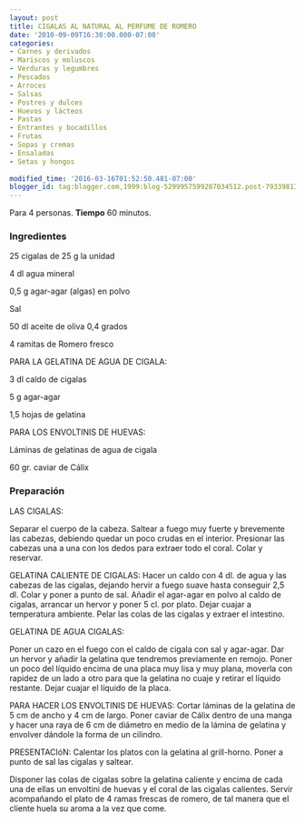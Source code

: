 ```yaml
---
layout: post
title: CIGALAS AL NATURAL AL PERFUME DE ROMERO
date: '2010-09-09T16:30:00.000-07:00'
categories:
- Carnes y derivados
- Mariscos y moluscos
- Verduras y legumbres
- Pescados
- Arroces
- Salsas
- Postres y dulces
- Huevos y lácteos
- Pastas
- Entrantes y bocadillos
- Frutas
- Sopas y cremas
- Ensaladas
- Setas y hongos
 
modified_time: '2016-03-16T01:52:50.481-07:00'
blogger_id: tag:blogger.com,1999:blog-5299957599287034512.post-7933981353781877500
---
```


Para 4 personas.
<b>Tiempo</b> 60 minutos.

<h3>Ingredientes</h3>

25 cigalas de 25 g la unidad

4 dl agua mineral

0,5 g agar-agar (algas) en polvo

Sal

50 dl aceite de oliva 0,4 grados

4 ramitas de Romero fresco

PARA LA GELATINA DE AGUA DE CIGALA:

3 dl caldo de cigalas

5 g agar-agar

1,5 hojas de gelatina

PARA LOS ENVOLTINIS DE HUEVAS:

Láminas de gelatinas de agua de cigala

60 gr. caviar de Cálix

<h3>Preparación</h3>

LAS CIGALAS:

Separar el cuerpo de la cabeza. Saltear a fuego muy fuerte y brevemente las cabezas, debiendo quedar un poco crudas en el interior. Presionar las cabezas una a una con los dedos para extraer todo el coral. Colar y reservar.

GELATINA CALIENTE DE CIGALAS: Hacer un caldo con 4 dl. de agua y las cabezas de las cigalas, dejando hervir a fuego suave hasta conseguir 2,5 dl. Colar y poner a punto de sal. Añadir el agar-agar en polvo al caldo de cigalas, arrancar un hervor y poner 5 cl. por plato. Dejar cuajar a temperatura ambiente. Pelar las colas de las cigalas y extraer el intestino.

GELATINA DE AGUA CIGALAS:

Poner un cazo en el fuego con el caldo de cigala con sal y agar-agar. Dar un hervor y añadir la gelatina que tendremos previamente en remojo. Poner un poco del líquido encima de una placa muy lisa y muy plana, moverla con rapidez de un lado a otro para que la gelatina no cuaje y retirar el líquido restante. Dejar cuajar el líquido de la placa.

PARA HACER LOS ENVOLTINIS DE HUEVAS: Cortar láminas de la gelatina de 5 cm de ancho y 4 cm de largo. Poner caviar de Cálix dentro de una manga y hacer una raya de 6 cm de diámetro en medio de la lámina de gelatina y envolver dándole la forma de un cilindro.

PRESENTACIóN: Calentar los platos con la gelatina al grill-horno. Poner a punto de sal las cigalas y saltear.

Disponer las colas de cigalas sobre la gelatina caliente y encima de cada una de ellas un envoltini de huevas y el coral de las cigalas calientes. Servir acompañando el plato de 4 ramas frescas de romero, de tal manera que el cliente huela su aroma a la vez que come.

